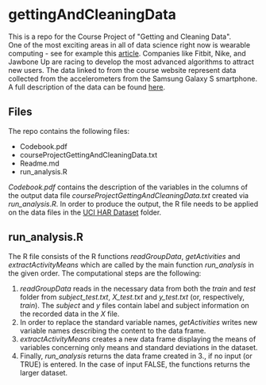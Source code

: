 # gettingAndCleaningData
This is a repo for the Course Project of "Getting and Cleaning Data".  
One of the most exciting areas in all of data science right now is wearable computing - see for example this [article](http://www.insideactivitytracking.com/data-science-activity-tracking-and-the-battle-for-the-worlds-top-sports-brand/). Companies like Fitbit, Nike, and Jawbone Up are racing to develop the most advanced algorithms to attract new users. The data linked to from the course website represent data collected from the accelerometers from the Samsung Galaxy S smartphone. A full description of the data can be found [here](http://archive.ics.uci.edu/ml/datasets/Human+Activity+Recognition+Using+Smartphones).

## Files
The repo contains the following files:
* Codebook.pdf
* courseProjectGettingAndCleaningData.txt
* Readme.md
* run_analysis.R

*Codebook.pdf* contains the description of the variables in the columns of the output data file *courseProjectGettingAndCleaningData.txt* created via *run_analysis.R*. In order to produce the output, the R file needs to be applied on the data files in the [UCI HAR Dataset](https://d396qusza40orc.cloudfront.net/getdata%2Fprojectfiles%2FUCI%20HAR%20Dataset.zip) folder. 

## run_analysis.R
The R file consists of the R functions *readGroupData*, *getActivities* and *extractActivityMeans* which are called by the main function *run_analysis* in the given order. The computational steps are the following:  
1. *readGroupData* reads in the necessary data from both the *train* and *test* folder from *subject_test.txt*, *X_test.txt* and *y_test.txt* (or, respectively, *train*). The *subject* and *y* files contain label and subject information on the recorded data in the *X* file.  
2. In order to replace the standard variable names, *getActivities* writes new variable names describing the content to the data frame.  
3. *extractActivityMeans* creates a new data frame displaying the means of variables concerning only means and standard deviations in the dataset.  
4. Finally, *run_analysis* returns the data frame created in 3., if no input (or TRUE) is entered. In the case of input FALSE, the functions returns the larger dataset.
